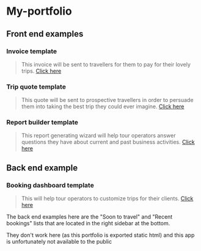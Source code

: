 
# My-portfolio
## Front end examples

### Invoice template
> This invoice will be sent to travellers for them to pay for their lovely trips.
<a href="https://ivan006.github.io/My-portfolio/invoice-template/">Click here</a>

### Trip quote template
> This quote will be sent to prospective travellers in order to persuade them into taking the best trip they could ever imagine.
<a href="https://ivan006.github.io/My-portfolio/quote-template/">Click here</a>

### Report builder template
> This report generating wizard will help tour operators answer questions they have about current and past business activities.
<a href="https://ivan006.github.io/My-portfolio/report-builder/">Click here</a>

## Back end example 

### Booking dashboard template
> This will help tour operators to customize trips for their clients.
<a href="https://ivan006.github.io/My-portfolio/booking-dashboard-template/">Click here</a>

The back end examples here are the "Soon to travel" and  "Recent bookings" lists that are located in the right sidebar at the bottom.

They don't work here (as this portfolio is exported static html) and this app is unfortunately not available to the public
